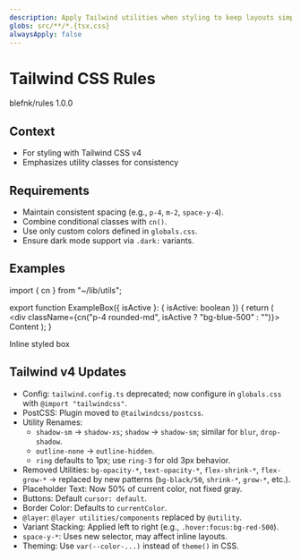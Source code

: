 ```yaml
---
description: Apply Tailwind utilities when styling to keep layouts simple and uniform
globs: src/**/*.{tsx,css}
alwaysApply: false
---
```


# Tailwind CSS Rules

<author>blefnk/rules</author>
<version>1.0.0</version>

## Context

- For styling with Tailwind CSS v4
- Emphasizes utility classes for consistency

## Requirements

- Maintain consistent spacing (e.g., `p-4`, `m-2`, `space-y-4`).
- Combine conditional classes with `cn()`.
- Use only custom colors defined in `globals.css`.
- Ensure dark mode support via `.dark:` variants.

## Examples

<example>
  import { cn } from "~/lib/utils";
  
  export function ExampleBox({ isActive }: { isActive: boolean }) {
    return (
      <div className={cn("p-4 rounded-md", isActive ? "bg-blue-500" : "")}>
        Content
      </div>
    );
  }
</example>

<example type="invalid">
  <div style={{ padding: "20px" }}>Inline styled box</div>
</example>

## Tailwind v4 Updates

- Config: `tailwind.config.ts` deprecated; now configure in `globals.css` with `@import "tailwindcss"`.
- PostCSS: Plugin moved to `@tailwindcss/postcss`.
- Utility Renames:
  - `shadow-sm` → `shadow-xs`; `shadow` → `shadow-sm`; similar for `blur`, `drop-shadow`.
  - `outline-none` → `outline-hidden`.
  - `ring` defaults to 1px; use `ring-3` for old 3px behavior.
- Removed Utilities: `bg-opacity-*`, `text-opacity-*`, `flex-shrink-*`, `flex-grow-*` → replaced by new patterns (`bg-black/50`, `shrink-*`, `grow-*`, etc.).
- Placeholder Text: Now 50% of current color, not fixed gray.
- Buttons: Default `cursor: default`.
- Border Color: Defaults to `currentColor`.
- `@layer`: `@layer utilities/components` replaced by `@utility`.
- Variant Stacking: Applied left to right (e.g., `.hover:focus:bg-red-500`).
- `space-y-*`: Uses new selector, may affect inline layouts.
- Theming: Use `var(--color-...)` instead of `theme()` in CSS.
